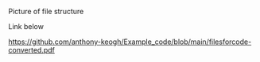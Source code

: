 Picture of file structure

Link below

https://github.com/anthony-keogh/Example_code/blob/main/filesforcode-converted.pdf
